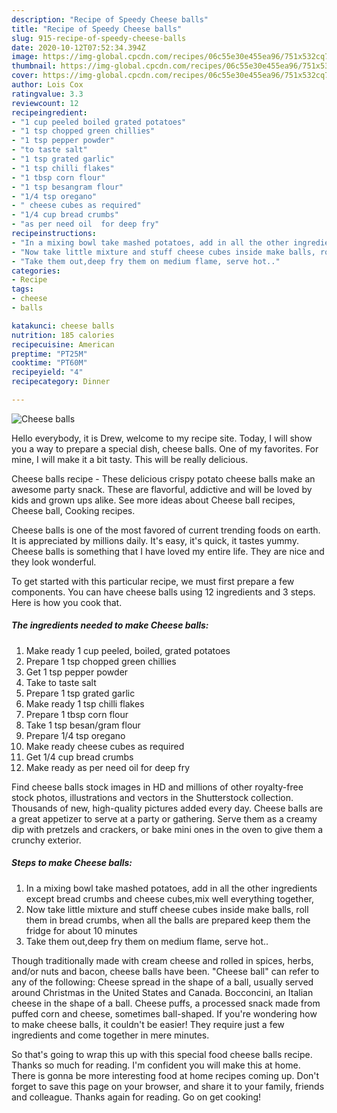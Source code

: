 ```yaml
---
description: "Recipe of Speedy Cheese balls"
title: "Recipe of Speedy Cheese balls"
slug: 915-recipe-of-speedy-cheese-balls
date: 2020-10-12T07:52:34.394Z
image: https://img-global.cpcdn.com/recipes/06c55e30e455ea96/751x532cq70/cheese-balls-recipe-main-photo.jpg
thumbnail: https://img-global.cpcdn.com/recipes/06c55e30e455ea96/751x532cq70/cheese-balls-recipe-main-photo.jpg
cover: https://img-global.cpcdn.com/recipes/06c55e30e455ea96/751x532cq70/cheese-balls-recipe-main-photo.jpg
author: Lois Cox
ratingvalue: 3.3
reviewcount: 12
recipeingredient:
- "1 cup peeled boiled grated potatoes"
- "1 tsp chopped green chillies"
- "1 tsp pepper powder"
- "to taste salt"
- "1 tsp grated garlic"
- "1 tsp chilli flakes"
- "1 tbsp corn flour"
- "1 tsp besangram flour"
- "1/4 tsp oregano"
- " cheese cubes as required"
- "1/4 cup bread crumbs"
- "as per need oil  for deep fry"
recipeinstructions:
- "In a mixing bowl take mashed potatoes, add in all the other ingredients except bread crumbs and cheese cubes,mix well everything together,"
- "Now take little mixture and stuff cheese cubes inside make balls, roll them in bread crumbs, when all the balls are prepared keep them the fridge for about 10 minutes"
- "Take them out,deep fry them on medium flame, serve hot.."
categories:
- Recipe
tags:
- cheese
- balls

katakunci: cheese balls 
nutrition: 185 calories
recipecuisine: American
preptime: "PT25M"
cooktime: "PT60M"
recipeyield: "4"
recipecategory: Dinner

---
```



![Cheese balls](https://img-global.cpcdn.com/recipes/06c55e30e455ea96/751x532cq70/cheese-balls-recipe-main-photo.jpg)

Hello everybody, it is Drew, welcome to my recipe site. Today, I will show you a way to prepare a special dish, cheese balls. One of my favorites. For mine, I will make it a bit tasty. This will be really delicious.

Cheese balls recipe - These delicious crispy potato cheese balls make an awesome party snack. These are flavorful, addictive and will be loved by kids and grown ups alike. See more ideas about Cheese ball recipes, Cheese ball, Cooking recipes.

Cheese balls is one of the most favored of current trending foods on earth. It is appreciated by millions daily. It's easy, it's quick, it tastes yummy. Cheese balls is something that I have loved my entire life. They are nice and they look wonderful.


To get started with this particular recipe, we must first prepare a few components. You can have cheese balls using 12 ingredients and 3 steps. Here is how you cook that.

<!--inarticleads1-->

##### The ingredients needed to make Cheese balls:

1. Make ready 1 cup peeled, boiled, grated potatoes
1. Prepare 1 tsp chopped green chillies
1. Get 1 tsp pepper powder
1. Take to taste salt
1. Prepare 1 tsp grated garlic
1. Make ready 1 tsp chilli flakes
1. Prepare 1 tbsp corn flour
1. Take 1 tsp besan/gram flour
1. Prepare 1/4 tsp oregano
1. Make ready  cheese cubes as required
1. Get 1/4 cup bread crumbs
1. Make ready as per need oil  for deep fry


Find cheese balls stock images in HD and millions of other royalty-free stock photos, illustrations and vectors in the Shutterstock collection. Thousands of new, high-quality pictures added every day. Cheese balls are a great appetizer to serve at a party or gathering. Serve them as a creamy dip with pretzels and crackers, or bake mini ones in the oven to give them a crunchy exterior. 

<!--inarticleads2-->

##### Steps to make Cheese balls:

1. In a mixing bowl take mashed potatoes, add in all the other ingredients except bread crumbs and cheese cubes,mix well everything together,
1. Now take little mixture and stuff cheese cubes inside make balls, roll them in bread crumbs, when all the balls are prepared keep them the fridge for about 10 minutes
1. Take them out,deep fry them on medium flame, serve hot..


Though traditionally made with cream cheese and rolled in spices, herbs, and/or nuts and bacon, cheese balls have been. &#34;Cheese ball&#34; can refer to any of the following: Cheese spread in the shape of a ball, usually served around Christmas in the United States and Canada. Bocconcini, an Italian cheese in the shape of a ball. Cheese puffs, a processed snack made from puffed corn and cheese, sometimes ball-shaped. If you&#39;re wondering how to make cheese balls, it couldn&#39;t be easier! They require just a few ingredients and come together in mere minutes. 

So that's going to wrap this up with this special food cheese balls recipe. Thanks so much for reading. I'm confident you will make this at home. There is gonna be more interesting food at home recipes coming up. Don't forget to save this page on your browser, and share it to your family, friends and colleague. Thanks again for reading. Go on get cooking!
